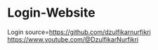 # Login-Website
Login
source=https://github.com/dzulfikarnurfikri
       https://www.youtube.com/@DzulfikarNurfikri
